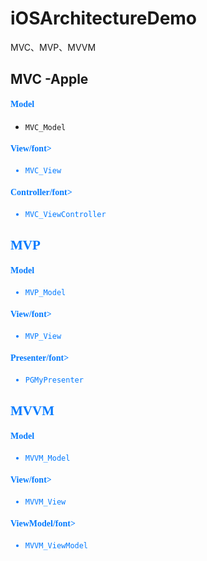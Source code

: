 # iOSArchitectureDemo
MVC、MVP、MVVM 


## MVC -Apple

#### <font color=#037aff  face="黑体">Model</font>
* `MVC_Model`

#### <font color=#037aff  face="黑体">View/font>
* `MVC_View`

#### <font color=#037aff  face="黑体">Controller/font>
* `MVC_ViewController`

## MVP

#### <font color=#037aff  face="黑体">Model</font>
* `MVP_Model`

#### <font color=#037aff  face="黑体">View/font>
* `MVP_View`

#### <font color=#037aff  face="黑体">Presenter/font>
* `PGMyPresenter`

## MVVM 

#### <font color=#037aff  face="黑体">Model</font>
* `MVVM_Model`

#### <font color=#037aff  face="黑体">View/font>
* `MVVM_View`

#### <font color=#037aff  face="黑体">ViewModel/font>
* `MVVM_ViewModel`
